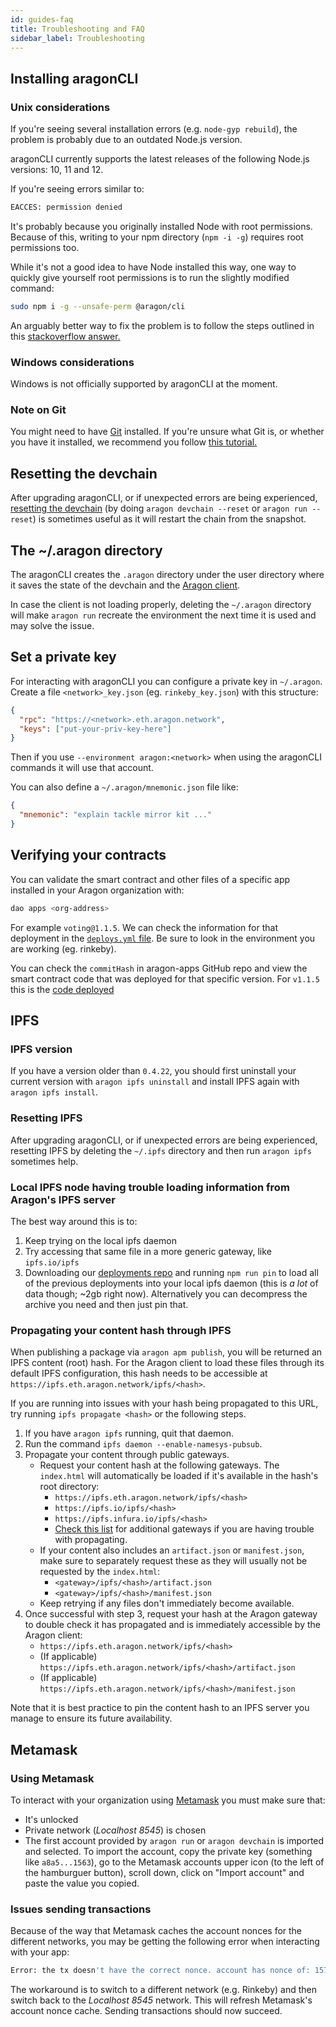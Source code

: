 ```yaml
---
id: guides-faq
title: Troubleshooting and FAQ
sidebar_label: Troubleshooting
---
```


#####

## Installing aragonCLI

### Unix considerations

If you're seeing several installation errors (e.g. `node-gyp rebuild`), the problem is probably due to an outdated Node.js version.

aragonCLI currently supports the latest releases of the following Node.js versions: 10, 11 and 12.  

If you're seeing errors similar to:

```sh
EACCES: permission denied
```

It's probably because you originally installed Node with root permissions. Because of this, writing to your npm directory (`npm -i -g`) requires root permissions too.

While it's not a good idea to have Node installed this way, one way to quickly give yourself root permissions is to run the slightly modified command:

```sh
sudo npm i -g --unsafe-perm @aragon/cli
```

An arguably better way to fix the problem is to follow the steps outlined in this [stackoverflow answer.](https://stackoverflow.com/a/24404451)

### Windows considerations

Windows is not officially supported by aragonCLI at the moment. 

### Note on Git

You might need to have [Git](https://git-scm.com) installed. If you're unsure what Git is, or whether you have it installed, we recommend you follow [this tutorial.](https://www.learnenough.com/git-tutorial/getting_started)

## Resetting the devchain

After upgrading aragonCLI, or if unexpected errors are being experienced, [resetting the devchain](/docs/cli-main-commands.html#aragon-devchain) (by doing `aragon devchain --reset` or `aragon run --reset`) is sometimes useful as it will restart the chain from the snapshot.

## The ~/.aragon directory

The aragonCLI creates the `.aragon` directory under the user directory where it saves the state of the devchain and the [Aragon client](client.md).

In case the client is not loading properly, deleting the `~/.aragon` directory will make `aragon run` recreate the environment the next time it is used and may solve the issue.

## Set a private key

For interacting with aragonCLI you can configure a private key in `~/.aragon`. Create a file `<network>_key.json` (eg. `rinkeby_key.json`) with this structure:

```json
{
  "rpc": "https://<network>.eth.aragon.network",
  "keys": ["put-your-priv-key-here"]
}
```

Then if you use `--environment aragon:<network>` when using the aragonCLI commands it will use that account.

You can also define a `~/.aragon/mnemonic.json` file like:

```json
{
  "mnemonic": "explain tackle mirror kit ..."
}
```

## Verifying your contracts

You can validate the smart contract and other files of a specific app installed in your Aragon organization with:

```sh
dao apps <org-address>
```

For example `voting@1.1.5`. We can check the information for that deployment in the [`deploys.yml` file](https://github.com/aragon/deployments/blob/470c6929674a4afe4f89f9a6917578f7e9486d39/environments/rinkeby/deploys.yml#L40). Be sure to look in the environment you are working (eg. rinkeby).

You can check the `commitHash` in aragon-apps GitHub repo and view the smart contract code that was deployed for that specific version. For `v1.1.5` this is the [code deployed](https://github.com/aragon/aragon-apps/blob/d99b6e9d62d3de47601077adb6b3b14fbe92f8a9/apps/voting/contracts/Voting.sol)

## IPFS

### IPFS version

If you have a version older than `0.4.22`, you should first uninstall your current version with `aragon ipfs uninstall` and install IPFS again with `aragon ipfs install`.

### Resetting IPFS

After upgrading aragonCLI, or if unexpected errors are being experienced, resetting IPFS by deleting the `~/.ipfs` directory and then run `aragon ipfs` sometimes help.

### Local IPFS node having trouble loading information from Aragon's IPFS server

The best way around this is to:

1. Keep trying on the local ipfs daemon
2. Try accessing that same file in a more generic gateway, like `ipfs.io/ipfs`
3. Downloading our [deployments repo](https://github.com/aragon/deployments) and running `npm run pin` to load all of the previous deployments into your local ipfs daemon (this is _a lot_ of data though; ~2gb right now). Alternatively you can decompress the archive you need and then just pin that.

### Propagating your content hash through IPFS

When publishing a package via `aragon apm publish`, you will be returned an IPFS content (root) hash. For the Aragon client to load these files through its default IPFS configuration, this hash needs to be accessible at `https://ipfs.eth.aragon.network/ipfs/<hash>`.

If you are running into issues with your hash being propagated to this URL, try running `ipfs propagate <hash>` or the following steps.

1. If you have `aragon ipfs` running, quit that daemon.
2. Run the command `ipfs daemon --enable-namesys-pubsub`.
3. Propagate your content through public gateways.
   - Request your content hash at the following gateways. The `index.html` will automatically be loaded if it's available in the hash's root directory:
     - `https://ipfs.eth.aragon.network/ipfs/<hash>`
     - `https://ipfs.io/ipfs/<hash>`
     - `https://ipfs.infura.io/ipfs/<hash>`
     - [Check this list](https://discuss.ipfs.io/t/curated-list-of-ipfs-gateways/620) for additional gateways if you are having trouble with propagating.
   - If your content also includes an `artifact.json` or `manifest.json`, make sure to separately request these as they will usually not be requested by the `index.html`:
     - `<gateway>/ipfs/<hash>/artifact.json`
     - `<gateway>/ipfs/<hash>/manifest.json`
   - Keep retrying if any files don't immediately become available.
4. Once successful with step 3, request your hash at the Aragon gateway to double check it has propagated and is immediately accessible by the Aragon client:
   - `https://ipfs.eth.aragon.network/ipfs/<hash>`
   - (If applicable) `https://ipfs.eth.aragon.network/ipfs/<hash>/artifact.json`
   - (If applicable) `https://ipfs.eth.aragon.network/ipfs/<hash>/manifest.json`

Note that it is best practice to pin the content hash to an IPFS server you manage to ensure its future availability.

## Metamask

### Using Metamask

To interact with your organization using [Metamask](https://metamask.io/) you must make sure that:

- It's unlocked
- Private network (_Localhost 8545_) is chosen
- The first account provided by `aragon run` or `aragon devchain` is imported and selected. To import the account, copy the private key (something like `a8a5...1563`), go to the Metamask accounts upper icon (to the left of the hamburguer button), scroll down, click on "Import account" and paste the value you copied.

### Issues sending transactions

Because of the way that Metamask caches the account nonces for the different networks, you may be getting the following error when interacting with your app:

```sh
Error: the tx doesn't have the correct nonce. account has nonce of: 157 tx has nonce of: 158
```

The workaround is to switch to a different network (e.g. Rinkeby) and then switch back to the _Localhost 8545_ network. This will refresh Metamask's account nonce cache. Sending transactions should now succeed.
